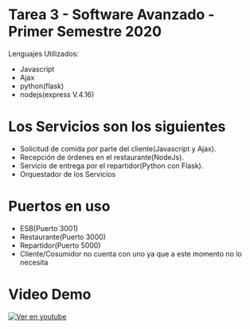 # Tarea 3 - Software Avanzado - Primer Semestre 2020 

Lenguajes Utilizados:
  - Javascript
  - Ajax
  - python(flask)
  - nodejs(express V.4.16)


# Los Servicios son los siguientes
- Solicitud de comida por parte del cliente(Javascript y Ajax).
- Recepción de órdenes en el restaurante(NodeJs).
- Servicio de entrega por el repartidor(Python con Flask).
- Orquestador de los Servicios

# Puertos en uso
- ESB(Puerto 3001)
- Restaurante(Puerto 3000)
- Repartidor(Puerto 5000)
- Cliente/Cosumidor no cuenta con uno ya que a este momento no lo necesita
# Video Demo
   [![Ver en youtube](https://img.youtube.com/vi/fUz8jFMq-m4/0.jpg)](https://youtu.be/fUz8jFMq-m4)
